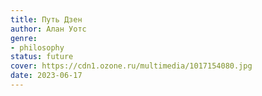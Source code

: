 ```yaml
---
title: Путь Дзен
author: Алан Уотс
genre:
- philosophy
status: future
cover: https://cdn1.ozone.ru/multimedia/1017154080.jpg
date: 2023-06-17
---
```


